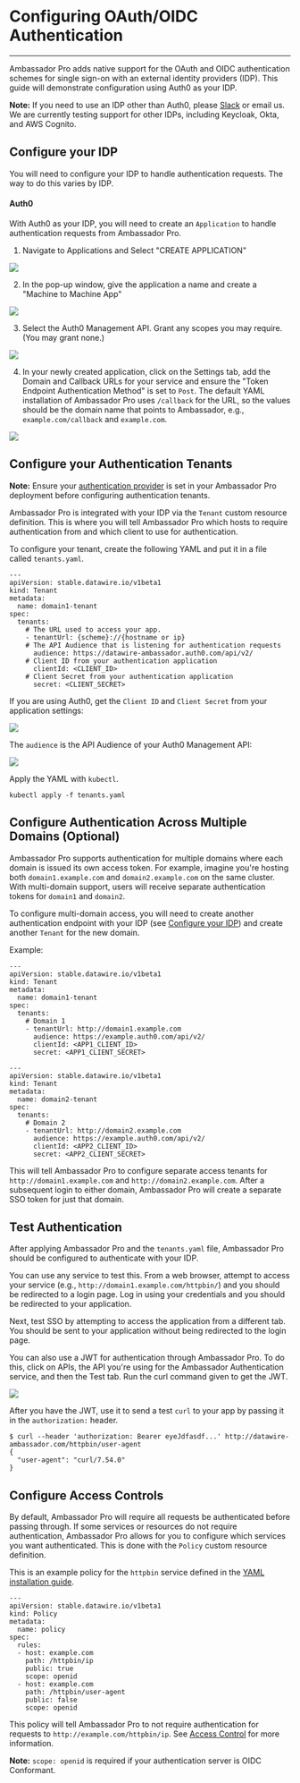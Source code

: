 # Configuring OAuth/OIDC Authentication
---

Ambassador Pro adds native support for the OAuth and OIDC authentication schemes for single sign-on with an external identity providers (IDP). This guide will demonstrate configuration using Auth0 as your IDP. 

**Note:** If you need to use an IDP other than Auth0, please [Slack](https://d6e.co/slack) or email us. We are currently testing support for other IDPs, including Keycloak, Okta, and AWS Cognito.

## Configure your IDP
You will need to configure your IDP to handle authentication requests. The way to do this varies by IDP.

#### Auth0
With Auth0 as your IDP, you will need to create an `Application` to handle authentication requests from Ambassador Pro.

1. Navigate to Applications and Select "CREATE APPLICATION"

  ![](/images/create-application.png)

2. In the pop-up window, give the application a name and create a "Machine to Machine App"

  ![](/images/machine-machine.png)

3. Select the Auth0 Management API. Grant any scopes you may require. (You may grant none.)

  ![](/images/scopes.png)
  
4. In your newly created application, click on the Settings tab, add the Domain and Callback URLs for your service and ensure the "Token Endpoint Authentication Method" is set to `Post`. The default YAML installation of Ambassador Pro uses `/callback` for the URL, so the values should be the domain name that points to Ambassador, e.g., `example.com/callback` and `example.com`.

  ![](/images/Auth0_none.png)


## Configure your Authentication Tenants

**Note:** Ensure your [authentication provider](/user-guide/ambassador-pro-install/#5-single-sign-on) is set in your Ambassador Pro deployment before configuring authentication tenants.

Ambassador Pro is integrated with your IDP via the `Tenant` custom resource definition. This is where you will tell Ambassador Pro which hosts to require authentication from and which client to use for authentication. 

To configure your tenant, create the following YAML and put it in a file called `tenants.yaml`.

```
---
apiVersion: stable.datawire.io/v1beta1
kind: Tenant
metadata:
  name: domain1-tenant
spec:
  tenants:
    # The URL used to access your app.
    - tenantUrl: {scheme}://{hostname or ip}
    # The API Audience that is listening for authentication requests
      audience: https://datawire-ambassador.auth0.com/api/v2/
    # Client ID from your authentication application
      clientId: <CLIENT_ID>
    # Client Secret from your authentication application
      secret: <CLIENT_SECRET>
```

If you are using Auth0, get the `Client ID` and `Client Secret` from your application settings:

![](/images/Auth0_secret.png)

The `audience` is the API Audience of your Auth0 Management API:

![](/images/Auth0_audience.png)

Apply the YAML with `kubectl`.

```
kubectl apply -f tenants.yaml
```

## Configure Authentication Across Multiple Domains (Optional)
Ambassador Pro supports authentication for multiple domains where each domain is issued its own access token. For example, imagine you're hosting both `domain1.example.com` and `domain2.example.com` on the same cluster. With multi-domain support, users will receive separate authentication tokens for `domain1` and `domain2`.

To configure multi-domain access, you will need to create another authentication endpoint with your IDP (see [Configure your IDP](/user-guide/oauth-oidc-auth/#configure-your-idp)) and create another `Tenant` for the new domain.

Example:

```
---
apiVersion: stable.datawire.io/v1beta1
kind: Tenant
metadata:
  name: domain1-tenant
spec:
  tenants:
    # Domain 1
    - tenantUrl: http://domain1.example.com
      audience: https://example.auth0.com/api/v2/
      clientId: <APP1_CLIENT_ID>
      secret: <APP1_CLIENT_SECRET>
```

```
---
apiVersion: stable.datawire.io/v1beta1
kind: Tenant
metadata:
  name: domain2-tenant
spec:
  tenants:
    # Domain 2
    - tenantUrl: http://domain2.example.com
      audience: https://example.auth0.com/api/v2/
      clientId: <APP2_CLIENT_ID>
      secret: <APP2_CLIENT_SECRET>
```

This will tell Ambassador Pro to configure separate access tenants for `http://domain1.example.com` and `http://domain2.example.com`. After a subsequent login to either domain, Ambassador Pro will create a separate SSO token for just that domain.

## Test Authentication
After applying Ambassador Pro and the `tenants.yaml` file, Ambassador Pro should be configured to authenticate with your IDP. 

You can use any service to test this. From a web browser, attempt to access your service (e.g., `http://domain1.example.com/httpbin/`) and you should be redirected to a login page. Log in using your credentials and you should be redirected to your application.

Next, test SSO by attempting to access the application from a different tab. You should be sent to your application without being redirected to the login page.

You can also use a JWT for authentication through Ambassador Pro. To do this, click on APIs, the API you're using for the Ambassador Authentication service, and then the Test tab. Run the curl command given to get the JWT.

![](/images/Auth0_JWT.png)

After you have the JWT, use it to send a test `curl` to your app by passing it in the `authorization:` header.

```
$ curl --header 'authorization: Bearer eyeJdfasdf...' http://datawire-ambassador.com/httpbin/user-agent
{
  "user-agent": "curl/7.54.0"
}
```

## Configure Access Controls
By default, Ambassador Pro will require all requests be authenticated before passing through. If some services or resources do not require authentication, Ambassador Pro allows for you to configure which services you want authenticated. This is done with the `Policy` custom resource definition. 

This is an example policy for the `httpbin` service defined in the [YAML installation guide](/user-guide/getting-started#3-creating-your-first-route).

```
---
apiVersion: stable.datawire.io/v1beta1
kind: Policy
metadata:
  name: policy
spec:
  rules:
  - host: example.com
    path: /httpbin/ip
    public: true
    scope: openid
  - host: example.com
    path: /httpbin/user-agent
    public: false
    scope: openid
```
This policy will tell Ambassador Pro to not require authentication for requests to `http://example.com/httpbin/ip`. See [Access Control](/reference/services/access-control) for more information.

**Note:** `scope: openid` is required if your authentication server is OIDC Conformant.

